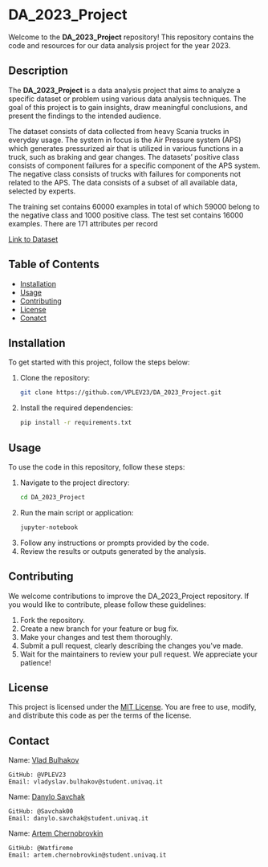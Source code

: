 # DA_2023_Project

Welcome to the **DA_2023_Project** repository! This repository contains the code and resources for our data analysis project for the year 2023.

## Description

The **DA_2023_Project** is a data analysis project that aims to analyze a specific dataset or problem using various data analysis techniques. The goal of this project is to gain insights, draw meaningful conclusions, and present the findings to the intended audience.

The dataset consists of data collected from heavy Scania trucks in everyday usage. The system in
focus is the Air Pressure system (APS) which generates pressurized air that is utilized in various
functions in a truck, such as braking and gear changes. The datasets’ positive class consists of
component failures for a specific component of the APS system. The negative class consists of trucks
with failures for components not related to the APS. The data consists of a subset of all available
data, selected by experts.

The training set contains 60000 examples in total of which 59000 belong to the negative class
and 1000 positive class. The test set contains 16000 examples. There are 171 attributes per record

[Link to Dataset](https://archive.ics.uci.edu/dataset/421/aps+failure+at+scania+trucks)

## Table of Contents

- [Installation](#installation)
- [Usage](#usage)
- [Contributing](#contributing)
- [License](#license)
- [Conatct](#contact)

## Installation

To get started with this project, follow the steps below:

1. Clone the repository:

   ```bash
   git clone https://github.com/VPLEV23/DA_2023_Project.git
2. Install the required dependencies:

   ```bash
   pip install -r requirements.txt
   
## Usage

To use the code in this repository, follow these steps:

1. Navigate to the project directory:
   ```bash
   cd DA_2023_Project
2. Run the main script or application:
   ```bash
   jupyter-notebook
3. Follow any instructions or prompts provided by the code.
4. Review the results or outputs generated by the analysis.

## Contributing

We welcome contributions to improve the DA_2023_Project repository. If you would like to contribute, please follow these guidelines:
  1. Fork the repository.
  2. Create a new branch for your feature or bug fix.
  3. Make your changes and test them thoroughly.
  4. Submit a pull request, clearly describing the changes you've made.
  5.  Wait for the maintainers to review your pull request. We appreciate your patience!

## License
  This project is licensed under the [MIT License](https://opensource.org/license/mit/). You are free to use, modify, and distribute this code as per the terms of the license.

## Contact
  Name: [Vlad Bulhakov](#)

    GitHub: @VPLEV23
    Email: vladyslav.bulhakov@student.univaq.it

  Name: [Danylo Savchak](#)

    GitHub: @Savchak00
    Email: danylo.savchak@student.univaq.it

  Name: [Artem Chernobrovkin](#)

    GitHub: @Watfireme
    Email: artem.chernobrovkin@student.univaq.it


    

    

   

   

